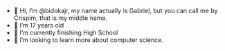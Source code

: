 - 👋 Hi, I’m @bidokajr, my name actually is Gabriel, but you can call me by Crispim, that is my middle name.
- 👀 I’m 17 years old
- 🌱 I’m currently finishing High School
- 💞️ I’m looking to learn more about computer science.

<!---
bidokajr/bidokajr is a ✨ special ✨ repository because its `README.md` (this file) appears on your GitHub profile.
You can click the Preview link to take a look at your changes.
---> 
